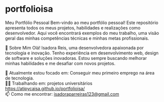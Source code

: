 # portfolioisa
Meu Portfólio Pessoal
Bem-vindo ao meu portfólio pessoal! Este repositório apresenta todos os meus projetos, habilidades e realizações como desenvolvedor. Aqui você encontrará exemplos do meu trabalho, uma visão geral das minhas competências técnicas e minhas metas profissionais.

🚀 Sobre Mim
Olá! Isadora Reis, uma desenvolvedora apaixonada por tecnologia e inovação. Tenho experiência em desenvolvimento web, design de software e soluções inovadoras. Estou sempre buscando melhorar minhas habilidades e me desafiar com novos projetos.

🌱 Atualmente estou focado em: Conseguir meu primeiro emprego na área de tecnologia. <br/>
👨‍💻 Trabalhando em: projetos universitários https://atipycaisa.github.io/portfolioisa/ <br/>
📫 Como me encontrar: isadoraparreiras123@gmail.com
